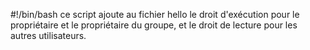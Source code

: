 #!/bin/bash
ce script ajoute au fichier hello le droit d'exécution pour le propriétaire et le propriétaire du groupe, et le droit de lecture pour les autres utilisateurs.
